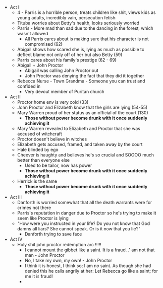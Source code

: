 * Act I
	* 4 - Parris is a horrible person, treats children like shit, views kids as young adults, incredibly vain, persecution fetish
	* Tituba worries about Betty's health, looks seriously worried
	* Parris - More mad than sad due to the dancing in the forest, which wasn't allowed
		* All Parris cares about is making sure that his character is not compromised (62)
	* Abigail shows how scared she is, lying as much as possible to deflect blame not only off of her but also Betty (59)
	* Parris cares about his family's prestige (62 - 69)
	* Abigail + John Proctor
		* Abigail was calling John Proctor out
		* John Proctor was denying the fact that they did it together
	* Rebecca Nurse - Town Grandma - Someone you can trust and confided in
		* Very devout member of Puritan church
* Act II
	* Proctor home env is very cold (33)
	* John Proctor and Elizabeth know that the girls are lying (54-55)
	* Mary Warren proud of her status as an official of the court (130)
		* **Those without power become drunk with it once suddenly achieving it**
	* Mary Warren revealed to Elizabeth and Proctor that she was accused of witchcraft
	* Proctor doesn't believe in witches
	* Elizabeth gets accused, framed, and taken away by the court
	* Hale blinded by ego
	* Cheever is haughty and believes he's so crucial and SOOOO much better than everyone else
		* Used to be tailor, now has power
		* **Those without power become drunk with it once suddenly achieving it**
	* Herrick is the same
		* **Those without power become drunk with it once suddenly achieving it**
* Act III
	* Danforth is worried somewhat that all the death warrants were for crimes not there
	* Parris's reputation in danger due to Proctor so he's trying to make it seem like Proctor is lying
	* "How were you instructed in your life? Do you not know that God damns all liars? She cannot speak. Or is it now that you lie'!"
		* Danforth trying to save face
* Act IV
	* Holy shit john proctor redemption arc !!!!!
		* I cannot mount the gibbet like a saint. It is a fraud. .' am not that man - John Proctor
		* No, I take my own, my own! - John Proctor
		* I think it is honest, I think so; I am no saint. As though she had denied this he calls angrily at her: Let Rebecca go like a saint; for me it is fraud!
		* 
